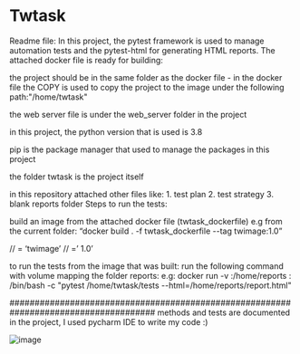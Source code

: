 # Twtask
Readme file:
In this project, the pytest framework is used to manage automation tests and the pytest-html for generating HTML reports. 
The attached docker file is ready for building:

the project should be in the same folder as the docker file - in the docker file the COPY is used to copy the project to the image under the following path:"/home/twtask"

the web server file is under the web_server folder in the project

in this project, the python version that is used is 3.8

pip is the package manager that used to manage the packages in this project

the folder twtask is the project itself

in this repository attached other files like:  1. test plan  2. test strategy  3. blank reports folder  Steps to run the tests:

build an image from the attached docker file (twtask_dockerfile) e.g from the current folder: “docker build . -f twtask_dockerfile --tag twimage:1.0”


// <image name>= ‘twimage’
// <image tag>=’ 1.0’

to run the tests from the image that was built: run the following command with volume mapping the folder reports: e.g: 
docker run -v <reports folder absolute path>:/home/reports <image name>:<image tag> /bin/bash -c "pytest /home/twtask/tests --html=/home/reports/report.html"

#####################################################################################
methods and tests are documented in the project, I used pycharm IDE to write my code :)

![image](https://user-images.githubusercontent.com/10289531/203976056-c016aa0f-c9b2-4f95-94fb-8929c20c73ab.png)
